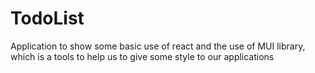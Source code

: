 # TodoList
Application to show some basic use of react and the use of MUI library, which is a tools to help us to give some style to our applications
